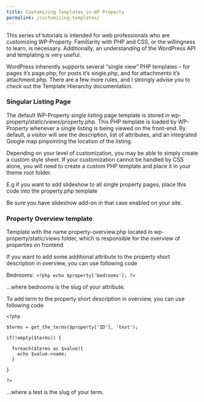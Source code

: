 ```yaml
---
title: Customizing Templates in WP Property
permalink: /customizing-templates/
---
```


This series of tutorials is intended for web professionals who are customizing WP-Property. Familiarity with PHP and CSS, or the willingness to learn, is necessary. Additionally, an understanding of the WordPress API and templating is very useful.

WordPress inherently supports several “single view” PHP templates – for pages it’s page.php, for posts it’s single.php, and for attachments it’s attachment.php. There are a few more rules, and I strongly advise you to check out the Template Hierarchy documentation.

### Singular Listing Page

The default WP-Property single listing page template is stored in wp-property/static/views/property.php. This PHP template is loaded by WP-Property whenever a single listing is being viewed on the front-end. By default, a visitor will see the description, list of attributes, and an integrated Google map pinpointing the location of the listing.

Depending on your level of customization, you may be able to simply create a custom style sheet.  If your customization cannot be handled by CSS alone, you will need to create a custom PHP template and place it in your theme root folder.

E.g if you want to add slideshow to all single property pages, place this code into the property.php template
 <?php echo do_shortcode('[property_slideshow]'); ?>

Be sure you have slideshow add-on in that case enabled on your site.

### Property Overview template

Template with the name property-overview.php located in wp-property/static/views folder, which is responsible for the overview of properties on frontend

If you want to add some additional attribute to the property short description in overview, you can use following code

Bedrooms:` <?php echo $property['bedrooms']; ?>`

...where bedrooms is the slug of your attribute.

To add term to the property short description in overview, you can use following code

```
<?php 

$terms = get_the_terms($property['ID'], 'test');

if(!empty($terms)) {

  foreach($terms as $value){
    echo $value->name;
  }

}

?>
```

...where a test is the slug of your term.